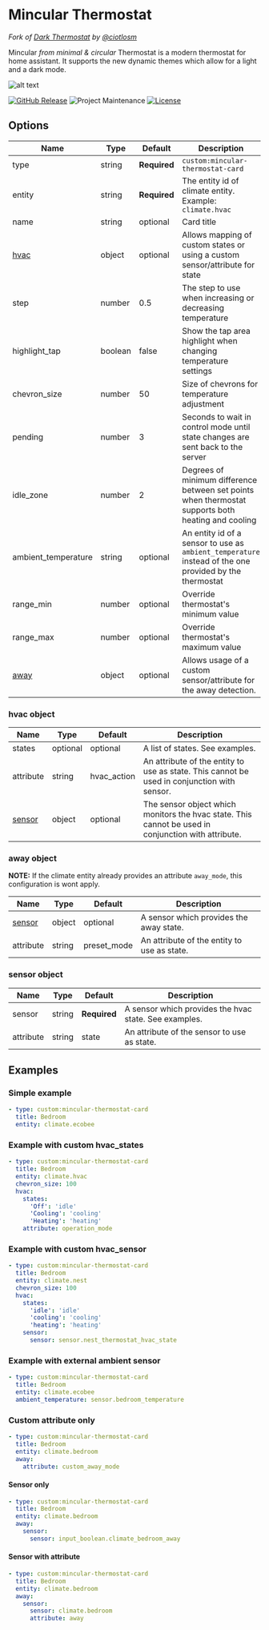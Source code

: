 # Mincular Thermostat
*Fork of [Dark Thermostat](https://github.com/ciotlosm/lovelace-mincular-thermostat-card) by [@ciotlosm](https://www.github.com/ciotlosm)*

Mincular *from minimal & circular* Thermostat is a modern thermostat for home assistant.
It supports the new dynamic themes which allow for a light and a dark mode.

![alt text](https://github.com/CraftyKoala/lovelace-mincular-thermostat/blob/master/sample.png)

[![GitHub Release][releases-shield]][releases]
![Project Maintenance][maintenance-shield]
[![License][license-shield]](LICENSE.md)

## Options

| Name                 | Type    | Default      | Description                                                                                            |
| -------------------- | ------- | ------------ | ------------------------------------------------------------------------------------------------------ |
| type                 | string  | **Required** | `custom:mincular-thermostat-card`                                                                          |
| entity               | string  | **Required** | The entity id of climate entity. Example: `climate.hvac`                                               |
| name                 | string  | optional     | Card title                                                                                             |
| [hvac](#hvac-object) | object  | optional     | Allows mapping of custom states or using a custom sensor/attribute for state                           |
| step                 | number  | 0.5          | The step to use when increasing or decreasing temperature                                              |
| highlight_tap        | boolean | false        | Show the tap area highlight when changing temperature settings                                         |
| chevron_size         | number  | 50           | Size of chevrons for temperature adjustment                                                            |
| pending              | number  | 3            | Seconds to wait in control mode until state changes are sent back to the server                        |
| idle_zone            | number  | 2            | Degrees of minimum difference between set points when thermostat supports both heating and cooling     |
| ambient_temperature  | string  | optional     | An entity id of a sensor to use as `ambient_temperature` instead of the one provided by the thermostat |
| range_min            | number  | optional     | Override thermostat's minimum value                                                                    |
| range_max            | number  | optional     | Override thermostat's maximum value                                                                    |
| [away](#away-object) | object  | optional     | Allows usage of a custom sensor/attribute for the away detection.                                      |

### hvac object

| Name                     | Type     | Default     | Description                                                                                         |
| ------------------------ | -------- | ----------- | --------------------------------------------------------------------------------------------------- |
| states                   | optional | optional    | A list of states. See examples.                                                                     |
| attribute                | string   | hvac_action | An attribute of the entity to use as state. This cannot be used in conjunction with sensor.         |
| [sensor](#sensor-object) | object   | optional    | The sensor object which monitors the hvac state. This cannot be used in conjunction with attribute. |

### away object

**NOTE:** If the climate entity already provides an attribute `away_mode`, this configuration is wont apply.

| Name                     | Type   | Default     | Description                                 |
| ------------------------ | ------ | ----------- | ------------------------------------------- |
| [sensor](#sensor-object) | object | optional    | A sensor which provides the away state.     |
| attribute                | string | preset_mode | An attribute of the entity to use as state. |

### sensor object

| Name      | Type   | Default      | Description                                           |
| --------- | ------ | ------------ | ----------------------------------------------------- |
| sensor    | string | **Required** | A sensor which provides the hvac state. See examples. |
| attribute | string | state        | An attribute of the sensor to use as state.           |

## Examples

### Simple example

```yaml
- type: custom:mincular-thermostat-card
  title: Bedroom
  entity: climate.ecobee
```

### Example with custom hvac_states

```yaml
- type: custom:mincular-thermostat-card
  title: Bedroom
  entity: climate.hvac
  chevron_size: 100
  hvac:
    states:
      'Off': 'idle'
      'Cooling': 'cooling'
      'Heating': 'heating'
    attribute: operation_mode
```

### Example with custom hvac_sensor

```yaml
- type: custom:mincular-thermostat-card
  title: Bedroom
  entity: climate.nest
  chevron_size: 100
  hvac:
    states:
      'idle': 'idle'
      'cooling': 'cooling'
      'heating': 'heating'
    sensor:
      sensor: sensor.nest_thermostat_hvac_state
```

### Example with external ambient sensor

```yaml
- type: custom:mincular-thermostat-card
  title: Bedroom
  entity: climate.ecobee
  ambient_temperature: sensor.bedroom_temperature
```

### Custom attribute only

```yaml
- type: custom:mincular-thermostat-card
  title: Bedroom
  entity: climate.bedroom
  away:
    attribute: custom_away_mode
```

#### Sensor only

```yaml
- type: custom:mincular-thermostat-card
  title: Bedroom
  entity: climate.bedroom
  away:
    sensor:
      sensor: input_boolean.climate_bedroom_away
```

#### Sensor with attribute

```yaml
- type: custom:mincular-thermostat-card
  title: Bedroom
  entity: climate.bedroom
  away:
    sensor:
      sensor: climate.bedroom
      attribute: away
```

[license-shield]: https://img.shields.io/github/license/CraftyKoala/lovelace-mincular-thermostat?style=flat-square
[maintenance-shield]: https://img.shields.io/maintenance/yes/2022.svg?style=flat-square
[releases-shield]: https://img.shields.io/github/v/release/CraftyKoala/lovelace-mincular-thermostat?style=flat-square
[releases]: https://github.com/CraftyKoala/lovelace-mincular-thermostat/releases
